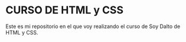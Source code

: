 # CURSO DE HTML y CSS
Este es mi repositorio en el que voy realizando el curso de Soy Dalto de HTML y CSS.
